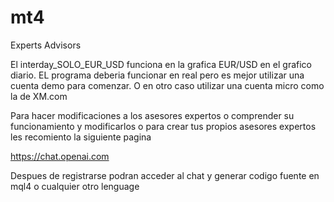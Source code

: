 # mt4
Experts Advisors


El interday_SOLO_EUR_USD funciona en la grafica EUR/USD en el grafico diario.
EL programa deberia funcionar en real pero es mejor utilizar una cuenta demo para comenzar.
O en otro caso utilizar una cuenta micro como la de XM.com

Para hacer modificaciones a los asesores expertos o comprender su funcionamiento y modificarlos o para crear tus propios asesores expertos les recomiento la siguiente pagina

https://chat.openai.com

Despues de registrarse podran acceder al chat y generar codigo fuente en mql4 o cualquier otro lenguage


